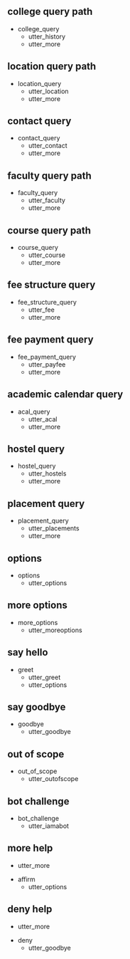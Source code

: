 ## college query path
* college_query
  - utter_history
  - utter_more

## location query path
* location_query
  - utter_location
  - utter_more

## contact query
* contact_query
  - utter_contact
  - utter_more

## faculty query path
* faculty_query
  - utter_faculty
  - utter_more

## course query path
* course_query
  - utter_course
  - utter_more

## fee structure query
* fee_structure_query
  - utter_fee
  - utter_more

## fee payment query
* fee_payment_query
  - utter_payfee
  - utter_more

## academic calendar query
* acal_query
  - utter_acal
  - utter_more

## hostel query
* hostel_query
  - utter_hostels
  - utter_more

## placement query
* placement_query
  - utter_placements
  - utter_more

## options
* options
  - utter_options

## more options
* more_options
  - utter_moreoptions

## say hello
* greet
  - utter_greet
  - utter_options

## say goodbye
* goodbye
  - utter_goodbye

## out of scope
* out_of_scope
  - utter_outofscope

## bot challenge
* bot_challenge
  - utter_iamabot

## more help
  - utter_more
* affirm
  - utter_options

## deny help
  - utter_more
* deny
  - utter_goodbye